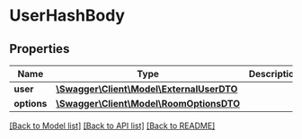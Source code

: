 # UserHashBody

## Properties
Name | Type | Description | Notes
------------ | ------------- | ------------- | -------------
**user** | [**\Swagger\Client\Model\ExternalUserDTO**](ExternalUserDTO.md) |  | 
**options** | [**\Swagger\Client\Model\RoomOptionsDTO**](RoomOptionsDTO.md) |  | 

[[Back to Model list]](../../README.md#documentation-for-models) [[Back to API list]](../../README.md#documentation-for-api-endpoints) [[Back to README]](../../README.md)

